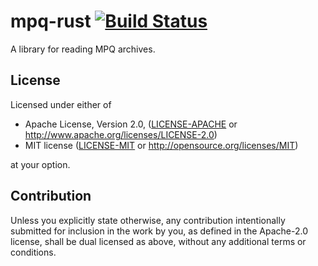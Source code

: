 # mpq-rust [![Build Status](https://travis-ci.org/msierks/mpq-rust.svg?branch=master)](https://travis-ci.org/msierks/mpq-rust)

A library for reading MPQ archives.

## License

Licensed under either of

 * Apache License, Version 2.0, ([LICENSE-APACHE](LICENSE-APACHE) or http://www.apache.org/licenses/LICENSE-2.0)
 * MIT license ([LICENSE-MIT](LICENSE-MIT) or http://opensource.org/licenses/MIT)

at your option.

## Contribution

Unless you explicitly state otherwise, any contribution intentionally submitted for inclusion in the work by you, as defined in the Apache-2.0 license, shall be dual licensed as above, without any 
additional terms or conditions.